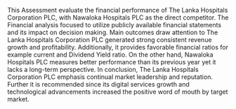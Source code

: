 This Assessment evaluate the financial performance of The Lanka Hospitals
Corporation PLC, with Nawaloka Hospitals PLC as the direct competitor. The Financial
analysis focused to utilize publicly available financial statements and its impact on
decision making.
Main outcomes draw attention to The Lanka Hospitals Corporation PLC generated
strong consistent revenue growth and profitability. Additionally, it provides favorable
financial ratios for example current and Dividend Yield ratio. On the other hand,
Nawaloka Hospitals PLC measures better performance than its previous year yet it
lacks a long-term perspective.
In conclusion, The Lanka Hospitals Corporation PLC emphasis continual market
leadership and reputation. Further it is recommended since its digital services growth
and technological advancements increased the positive word of mouth by target market.
